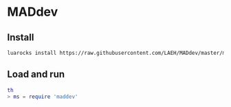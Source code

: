 MADdev
======

Install
-------

```sh
luarocks install https://raw.githubusercontent.com/LAEH/MADdev/master/maddev-scm-1.rockspec
```

Load and run
------------

```lua
th
> ms = require 'maddev'
```
